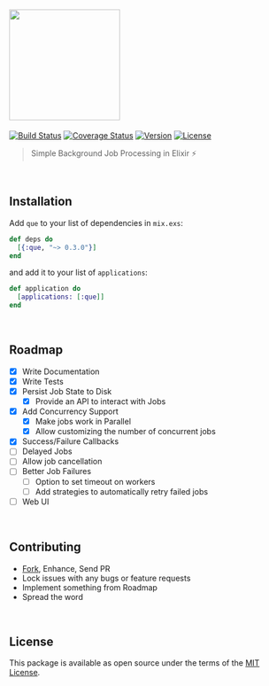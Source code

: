 [<img src='https://i.imgur.com/Eec71eh.png' width='200px' />][docs]
===================================================================

[![Build Status][shield-travis]][travis-ci]
[![Coverage Status][shield-inch]][inch-ci]
[![Version][shield-version]][hexpm]
[![License][shield-license]][hexpm]

> Simple Background Job Processing in Elixir :zap:

<br>




## Installation

Add `que` to your list of dependencies in `mix.exs`:

```elixir
def deps do
  [{:que, "~> 0.3.0"}]
end
```

and add it to your list of `applications`:

```elixir
def application do
  [applications: [:que]]
end
```

<br>




## Roadmap

 - [x] Write Documentation
 - [x] Write Tests
 - [x] Persist Job State to Disk
    - [x] Provide an API to interact with Jobs
 - [x] Add Concurrency Support
    - [x] Make jobs work in Parallel
    - [x] Allow customizing the number of concurrent jobs
 - [x] Success/Failure Callbacks
 - [ ] Delayed Jobs
 - [ ] Allow job cancellation
 - [ ] Better Job Failures
    - [ ] Option to set timeout on workers
    - [ ] Add strategies to automatically retry failed jobs
 - [ ] Web UI

<br>




## Contributing

 - [Fork][github-fork], Enhance, Send PR
 - Lock issues with any bugs or feature requests
 - Implement something from Roadmap
 - Spread the word

<br>




## License

This package is available as open source under the terms of the [MIT License][license].

<br>




  [logo]:             https://i.imgur.com/Eec71eh.png
  [shield-version]:   https://img.shields.io/hexpm/v/que.svg
  [shield-license]:   https://img.shields.io/hexpm/l/que.svg
  [shield-downloads]: https://img.shields.io/hexpm/dt/que.svg
  [shield-travis]:    https://img.shields.io/travis/sheharyarn/que/master.svg
  [shield-inch]:      https://inch-ci.org/github/sheharyarn/que.svg?branch=master

  [license]:          https://opensource.org/licenses/MIT
  [travis-ci]:        https://travis-ci.org/sheharyarn/que
  [inch-ci]:          https://inch-ci.org/github/sheharyarn/que

  [hexpm]:            https://hex.pm/packages/que
  [docs]:             https://hexdocs.pm/que

  [github-fork]:      https://github.com/sheharyarn/que/fork

